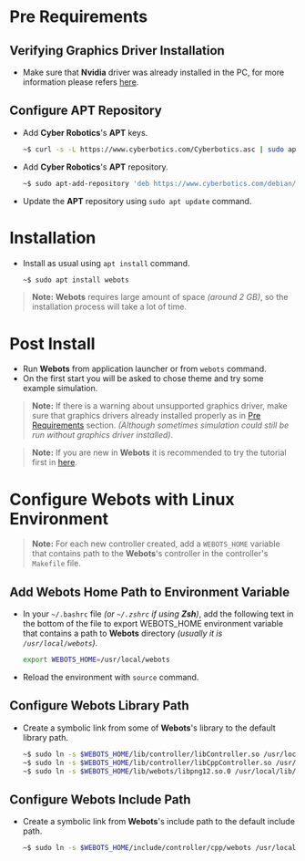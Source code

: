 # Pre Requirements

## Verifying Graphics Driver Installation

- Make sure that **Nvidia** driver was already installed in the PC, for more information please refers [here](https://cyberbotics.com/doc/guide/verifying-your-graphics-driver-installation).

## Configure APT Repository

- Add **Cyber Robotics**'s **APT** keys.
  ``` sh
  ~$ curl -s -L https://www.cyberbotics.com/Cyberbotics.asc | sudo apt-key add -
  ```
- Add **Cyber Robotics**'s **APT** repository.
  ``` sh
  ~$ sudo apt-add-repository 'deb https://www.cyberbotics.com/debian/ binary-amd64/'
  ```
- Update the **APT** repository using `sudo apt update` command.

# Installation

- Install as usual using `apt install` command.
  ``` sh
  ~$ sudo apt install webots
  ```
> **Note:** **Webots** requires large amount of space _(around 2 GB)_, so the installation process will take a lot of time.

# Post Install

- Run **Webots** from application launcher or from `webots` command.
- On the first start you will be asked to chose theme and try some example simulation.

> **Note:** If there is a warning about unsupported graphics driver, make sure that graphics drivers already installed properly as in [Pre Requirements](#Pre-Requirements) section. _(Although sometimes simulation could still be run without graphics driver installed)_.

> **Note:** If you are new in **Webots** it is recommended to try the tutorial first in [here](https://cyberbotics.com/doc/guide/tutorials).

# Configure Webots with Linux Environment

> **Note:** For each new controller created, add a `WEBOTS_HOME` variable that contains path to the **Webots**'s controller in the controller's `Makefile` file.

## Add Webots Home Path to Environment Variable

- In your `~/.bashrc` file _(or `~/.zshrc` if using **Zsh**)_, add the following text in the bottom of the file to export WEBOTS_HOME environment variable that contains a path to **Webots** directory _(usually it is `/usr/local/webots`)_.
  ``` sh
  export WEBOTS_HOME=/usr/local/webots
  ```
- Reload the environment with `source` command.

## Configure Webots Library Path
- Create a symbolic link from some of **Webots**'s library to the default library path.
  ``` sh
  ~$ sudo ln -s $WEBOTS_HOME/lib/controller/libController.so /usr/local/lib/libWebotsController.so
  ~$ sudo ln -s $WEBOTS_HOME/lib/controller/libCppController.so /usr/local/lib/libWebotsCppController.so
  ~$ sudo ln -s $WEBOTS_HOME/lib/webots/libpng12.so.0 /usr/local/lib/libpng12.so.0
  ```

## Configure Webots Include Path
- Create a symbolic link from **Webots**'s include path to the default include path.
  ``` sh
  ~$ sudo ln -s $WEBOTS_HOME/include/controller/cpp/webots /usr/local/include/webots
  ```